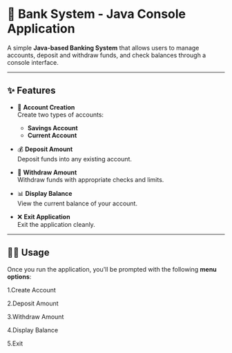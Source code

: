 # 🏦 Bank System - Java Console Application

A simple **Java-based Banking System** that allows users to manage accounts, deposit and withdraw funds, and check balances through a console interface.

---

## ✨ Features

- 🧾 **Account Creation**  
  Create two types of accounts:  
  - **Savings Account**  
  - **Current Account**

- 💰 **Deposit Amount**  
  Deposit funds into any existing account.

- 💸 **Withdraw Amount**  
  Withdraw funds with appropriate checks and limits.

- 📊 **Display Balance**  
  View the current balance of your account.

- ❌ **Exit Application**  
  Exit the application cleanly.

---

## 🧑‍💻 Usage

Once you run the application, you'll be prompted with the following **menu options**:

1.Create Account

2.Deposit Amount

3.Withdraw Amount

4.Display Balance

5.Exit
